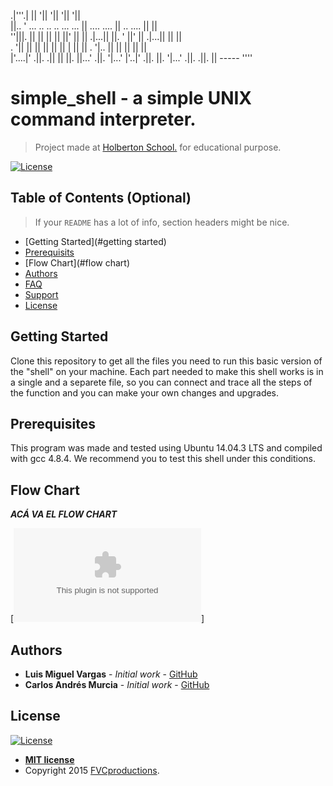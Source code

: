  .|'''.|   ||                      '||                     '||              '||  '||  
 ||..  '  ...  .. .. ..   ... ...   ||    ....       ....   || ..     ....   ||   ||  
  ''|||.   ||   || || ||   ||'  ||  ||  .|...||     ||. '   ||' ||  .|...||  ||   ||  
.     '||  ||   || || ||   ||    |  ||  ||          . '|..  ||  ||  ||       ||   ||  
|'....|'  .||. .|| || ||.  ||...'  .||.  '|...'     |'..|' .||. ||.  '|...' .||. .||. 
                           ||                  -----
                          ''''
# simple_shell - a simple UNIX command interpreter.

> Project made at [Holberton School.](https://www.holbertonschool.com "Holberton School.") for educational purpose.

[![License](http://img.shields.io/:license-mit-blue.svg?style=flat-square)](http://badges.mit-license.org)

## Table of Contents (Optional)

> If your `README` has a lot of info, section headers might be nice.

- [Getting Started](#getting started)
- [Prerequisits](#prerequisits)
- [Flow Chart](#flow chart)
- [Authors](#authors)
- [FAQ](#faq)
- [Support](#support)
- [License](#license)


## Getting Started

Clone this repository to get all the files you need to run this basic version of the "shell" on your machine. Each part needed to make this shell works is in a single and a separete file, so you can connect and trace all the steps of the function and you can make your own changes and upgrades.

## Prerequisites

This program was made and tested using Ubuntu 14.04.3 LTS and compiled with gcc 4.8.4. We recommend you to test this shell under this conditions.

## Flow Chart

***ACÁ VA EL FLOW CHART***

[![Flow Chart](http.com)]

## Authors

* **Luis Miguel Vargas** - *Initial work* - [GitHub](https://github.com/luismvargasg)
* **Carlos Andrés Murcia** - *Initial work* - [GitHub](https://github.com/Charliemur2)

## License

[![License](http://img.shields.io/:license-mit-blue.svg?style=flat-square)](http://badges.mit-license.org)

- **[MIT license](http://opensource.org/licenses/mit-license.php)**
- Copyright 2015  <a href="http://fvcproductions.com" target="_blank">FVCproductions</a>.
